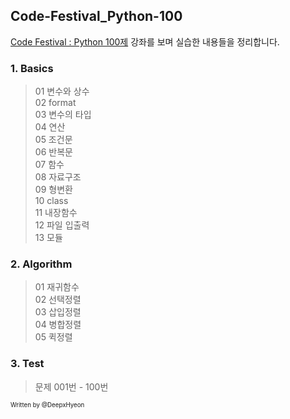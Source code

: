 ## Code-Festival_Python-100

[Code Festival : Python 100제](https://www.inflearn.com/course/%ED%8C%8C%EC%9D%B4%EC%8D%AC-100%EC%A0%9C-%EC%A0%9C%EC%A3%BC%EC%BD%94%EB%94%A9%EB%B2%A0%EC%9D%B4%EC%8A%A4%EC%BA%A0%ED%94%84) 강좌를 보며 실습한 내용들을 정리합니다.   
    
### 1. Basics
   
> 01 변수와 상수   
02 format    
03 변수의 타입    
04 연산    
05 조건문    
06 반복문    
07 함수    
08 자료구조     
09 형변환    
10 class    
11 내장함수    
12 파일 입출력   
> 13 모듈    
   
### 2. Algorithm    
   
> 01 재귀함수   
02 선택정렬    
03 삽입정렬    
04 병합정렬   
> 05 퀵정렬   
   
### 3. Test   
    
> 문제 001번 - 100번
   
   
<sub><sup>Written by </sup><sup>@DeepxHyeon</sup></sub>